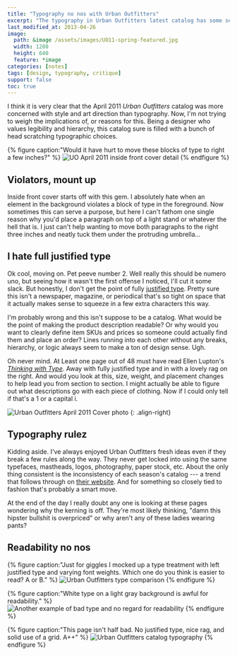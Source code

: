 ```yaml
---
title: "Typography no nos with Urban Outfitters"
excerpt: "The typography in Urban Outfitters latest catalog has some serious readability issues."
last_modified_at: 2013-04-26
image: 
  path: &image /assets/images/UO11-spring-featured.jpg
  width: 1280
  height: 640
  feature: *image
categories: [notes]
tags: [design, typography, critique]
support: false
toc: true
---
```


I think it is very clear that the April 2011 *Urban Outfitters* catalog was more concerned with style and art direction than typography. Now, I'm not trying to weigh the implications of, or reasons for this. Being a designer who values legibility and hierarchy, this catalog sure is filled with a bunch of head scratching typographic choices.

{% figure caption:"Would it have hurt to move these blocks of type to right a few inches?" %}
![UO April 2011 inside front cover detail](/assets/images/UO-bad-type-placement.jpg)
{% endfigure %}

## Violators, mount up

Inside front cover starts off with this gem. I absolutely hate when an element in the background violates a block of type in the foreground. Now sometimes this can serve a purpose, but here I can't fathom one single reason why you'd place a paragraph on top of a light stand or whatever the hell that is. I just can't help wanting to move both paragraphs to the right three inches and neatly tuck them under the protruding umbrella...

## I hate full justified type

Ok cool, moving on. Pet peeve number 2. Well really this should be numero uno, but seeing how it wasn't the first offense I noticed, I'll cut it some slack. But honestly, I don't get the point of fully [justified type](http://en.wikipedia.org/wiki/Justification_(typesetting)). Pretty sure this isn't a newspaper, magazine, or periodical that's so tight on space that it actually makes sense to squeeze in a few extra characters this way.

I'm probably wrong and this isn't suppose to be a catalog. What would be the point of making the product description readable? Or why would you want to clearly define item SKUs and prices so someone could actually find them and place an order? Lines running into each other without any breaks, hierarchy, or logic always seem to make a ton of design sense. Ugh.

Oh never mind. At Least one page out of 48 must have read Ellen Lupton's [*Thinking with Type*](http://www.amazon.com/gp/product/1568989695/ref=as_li_ss_tl?ie=UTF8&tag=mademist-20&linkCode=as2&camp=1789&creative=390957&creativeASIN=1568989695). Away with fully justified type and in with a lovely rag on the right. And would you look at this, size, weight, and placement changes to help lead you from section to section. I might actually be able to figure out what descriptions go with each piece of clothing. Now if I could only tell if that's a 1 or a capital i.    

![Urban Outfitters April 2011 Cover photo](/assets/images/UO-spring11-cover.png)
{: .align-right}

## Typography rulez

Kidding aside. I've always enjoyed Urban Outfitters fresh ideas even if they break a few rules along the way. They never get locked into using the same typefaces, mastheads, logos, photography, paper stock, etc. About the only thing consistent is the inconsistency of each season's catalog --- a trend that follows through on [their website](http://www.styleite.com/retail/urban-outfitters-new-website/ "Type on arches? Yeah UO did that on their website"). And for something so closely tied to fashion that's probably a smart move.

At the end of the day I really doubt any one is looking at these pages wondering why the kerning is off. They're most likely thinking, "damn this hipster bullshit is overpriced" or why aren't any of these ladies wearing pants?

## Readability no nos

{% figure caption:"Just for giggles I mocked up a type treatment with left justified type and varying font weights. Which one do you think is easier to read? A or B." %}
![Urban Outfitters type comparison](/assets/images/UO-product-text.jpg)
{% endfigure %}

{% figure caption:"White type on a light gray background is awful for readability." %}
![Another example of bad type and no regard for readability](/assets/images/UO-awful-readability.jpg)
{% endfigure %}

{% figure caption:"This page isn't half bad. No justified type, nice rag, and solid use of a grid. A++" %}
![Urban Outfitters catalog typography](/assets/images/UO-type-hiearchy.jpg)
{% endfigure %}
